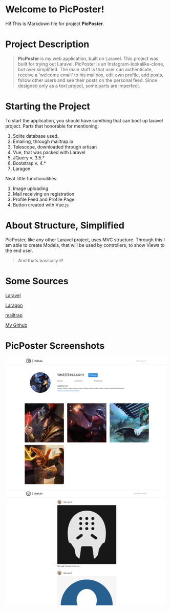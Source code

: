 # Welcome to PicPoster!

Hi! This is Markdown file for project **PicPoster**.


# Project Description

> **PicPoster** is my web application, built on Laravel. This project was built for trying out Laravel. 
> PicPoster is an Instagram-lookalike-clone, but over simplified. The main stuff is that user can authenticate, receive a 'welcome email' to his mailbox, edit own profile, add posts, follow other users and see their posts on the personal feed.
> Since designed only as a text project, some parts are imperfect.

# Starting the Project

To start the application, you should have somthing that can boot up laravel project.
Parts that honorable for mentioning:
 1. Sqlite database used. 
 2. Emailing, through mailtrap.io
 3. Telescope, downloaded through artisan
 4. Vue, that was packed with Laravel
 5. JQuery v. 3.5.*
 6. Bootstrap v. 4.*
 7. Laragon 
 
Neat little functionalities:
 1. Image uploading
 2. Mail receiving on registration
 3. Profile Feed and Profile Page
 4. Button created with Vue.js

# About Structure, Simplified
PicPoster, like any other Laravel project, uses MVC structure. Through this I am able to create Models, that will be used by controllers, to show Views to the end user.
> And thats basically it!

# Some Sources
[Laravel](https://laravel.com/)

[Laragon](https://laragon.org/)

[mailtrap](https://mailtrap.io/)

[My Github](https://docs.github.com/Farad2020)

# PicPoster Screenshots

![Snapshot_1](https://github.com/Farad2020/PicPoster/blob/main/bonus%20pics/PicPoster_1.png)
![Snapshot_2](https://github.com/Farad2020/PicPoster/blob/main/bonus%20pics/PicPoster_2.png)

